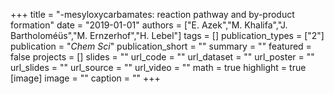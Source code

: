 +++
title = "-mesyloxycarbamates: reaction pathway and by-product formation"
date = "2019-01-01"
authors = ["E. Azek","M. Khalifa","J. Bartholoméüs","M. Ernzerhof","H. Lebel"]
tags = []
publication_types = ["2"]
publication = "_Chem Sci_"
publication_short = ""
summary = ""
featured = false
projects = []
slides = ""
url_code = ""
url_dataset = ""
url_poster = ""
url_slides = ""
url_source = ""
url_video = ""
math = true
highlight = true
[image]
image = ""
caption = ""
+++

